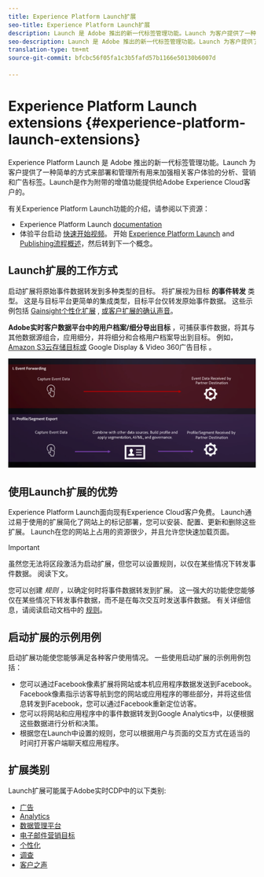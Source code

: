```yaml
---
title: Experience Platform Launch扩展
seo-title: Experience Platform Launch扩展
description: Launch 是 Adobe 推出的新一代标签管理功能。Launch 为客户提供了一种简单的方式来部署和管理所有用来加强相关客户体验的分析、营销和广告标签。
seo-description: Launch 是 Adobe 推出的新一代标签管理功能。Launch 为客户提供了一种简单的方式来部署和管理所有用来加强相关客户体验的分析、营销和广告标签。
translation-type: tm+mt
source-git-commit: bfcbc56f05fa1c3b5fafd57b1166e50130b6007d

---
```



# Experience Platform Launch extensions {#experience-platform-launch-extensions}

Experience Platform Launch 是 Adobe 推出的新一代标签管理功能。Launch 为客户提供了一种简单的方式来部署和管理所有用来加强相关客户体验的分析、营销和广告标签。Launch是作为附带的增值功能提供给Adobe Experience Cloud客户的。

有关Experience Platform Launch功能的介绍，请参阅以下资源：
* Experience Platform Launch [documentation](https://docs.adobe.com/content/help/zh-Hans/launch/using/overview.translate.html)
* 体验平台启动 [快速开始视频](https://docs.adobe.com/content/help/en/launch/using/intro/get-started/videos.html)。 开始 [Experience Platform Launch](https://www.youtube.com/embed/rwqqkG1SERU) and [Publishing流程概述](https://helpx.adobe.com/cn/analytics/how-to/adobe-launch-publishing-process.html)，然后转到下一个概念。

## Launch扩展的工作方式

启动扩展将原始事件数据转发到多种类型的目标。 将扩展视为目标 **的事件转发** 类型。 这是与目标平台更简单的集成类型，目标平台仅转发原始事件数据。 这些示例包括 [Gainsight个性化扩展](/help/rtcdp/destinations/gainsight-extension.md) , [或客户扩展的确认声音](/help/rtcdp/destinations/confirmit-digital-feedback-extension.md)。

**Adobe实时客户数据平台中的用户档案/细分导出目标** ，可捕获事件数据，将其与其他数据源组合，应用细分，并将细分和合格用户档案导出到目标。 例如， [Amazon S3云存储目标或](/help/rtcdp/destinations/amazon-s3-destination.md) Google Display &amp; Video 360广告目标 [](/help/rtcdp/destinations/google-dv360-destination.md)。

![Experience Platform Launch扩展与其他目标相比](/help/rtcdp/destinations/assets/launch-and-other-destinations.png)

## 使用Launch扩展的优势

Experience Platform Launch面向现有Experience Cloud客户免费。 Launch通过易于使用的扩展简化了网站上的标记部署，您可以安装、配置、更新和删除这些扩展。 Launch在您的网站上占用的资源很少，并且允许您快速加载页面。

>[!IMPORTANT]
>
>虽然您无法将区段激活为启动扩展，但您可以设置规则，以仅在某些情况下转发事件数据。 阅读下文。

您可以创建 *规则* ，以确定何时将事件数据转发到扩展。 这一强大的功能使您能够仅在某些情况下转发事件数据，而不是在每次交互时发送事件数据。 有关详细信息，请阅读启动文档中的 [规则](https://docs.adobe.com/help/zh-Hans/launch/using/reference/manage-resources/rules.html)。

## 启动扩展的示例用例

启动扩展功能使您能够满足各种客户使用情况。 一些使用启动扩展的示例用例包括：

* 您可以通过Facebook像素扩展将网站或本机应用程序数据发送到Facebook。 Facebook像素指示访客导航到您的网站或应用程序的哪些部分，并将这些信息转发到Facebook，您可以通过Facebook重新定位访客。
* 您可以将网站和应用程序中的事件数据转发到Google Analytics中，以便根据这些数据进行分析和决策。
* 根据您在Launch中设置的规则，您可以根据用户与页面的交互方式在适当的时间打开客户端聊天框应用程序。


## 扩展类别

Launch扩展可能属于Adobe实时CDP中的以下类别:

* [广告](/help/rtcdp/destinations/advertising-destinations.md)
* [Analytics](/help/rtcdp/destinations/analytics-destinations.md)
* [数据管理平台](/help/rtcdp/destinations/dmp-destinations.md)
* [电子邮件营销目标](/help/rtcdp/destinations/email-marketing-destinations.md)
* [个性化](/help/rtcdp/destinations/personalization-destinations.md)
* [调查](/help/rtcdp/destinations/survey-destinations.md)
* [客户之声](/help/rtcdp/destinations/voice-of-customer-destinations.md)
